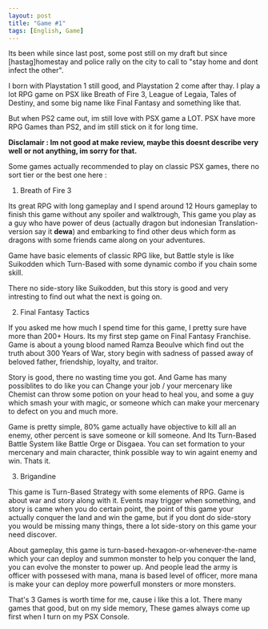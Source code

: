 ```yaml
---
layout: post
title: "Game #1"
tags: [English, Game]
---
```


Its been while since last post, some post still on my draft but since [hastag]homestay and police rally on the city to call to "stay home and dont infect the other".

I born with Playstation 1 still good, and Playstation 2 come after thay. I play a lot RPG game on PSX like Breath of Fire 3, League of Legaia, Tales of Destiny, and some big name like Final Fantasy and something like that.

But when PS2 came out, im still love with PSX game a LOT. PSX have more RPG Games than PS2, and im still stick on it for long time.

**Disclamair : Im not good at make review, maybe this doesnt describe very well or not anything, im sorry for that.**

Some games actually recommended to play on classic PSX games, there no sort tier or the best one here :

1. Breath of Fire 3

Its great RPG with long gameplay and I spend around 12 Hours gameplay to finish this game without any spoiler and walktrough, This game you play as a guy who have power of deus (actually dragon but indonesian Translation-version say it **dewa**) and embarking to find other deus which form as dragons with some friends came along on your adventures.

Game have basic elements of classic RPG like, but Battle style is like Suikodden which Turn-Based with some dynamic combo if you chain some skill.

There no side-story like Suikodden, but this story is good and very intresting to find out what the next is going on.

2. Final Fantasy Tactics

If you asked me how much I spend time for this game, I pretty sure have more than 200+ Hours. Its my first step game on Final Fantasy Franchise. Game is about a young blood named Ramza Beoulve which find out the truth about 300 Years of War, story begin with sadness of passed away of beloved father, friendship, loyalty, and traitor.

Story is good, there no wasting time you got. And Game has many possiblites to do like you can Change your job / your mercenary like Chemist can throw some potion on your head to heal you, and some a guy which smash your with magic, or someone which can make your mercenary to defect on you and much more.

Game is pretty simple, 80% game actually have objective to kill all an enemy, other percent is save someone or kill someone. And Its Turn-Based Battle System like Battle Orge or Disgaea. You can set formation to your mercenary and main character, think possible way to win againt enemy and win. Thats it.

3. Brigandine

This game is Turn-Based Strategy with some elements of RPG. Game is about war and story along with it. Events may trigger when something, and story is came when you do certain point, the point of this game your actually conquer the land and win the game, but if you dont do side-story you would be missing many things, there a lot side-story on this game your need discover.

About gameplay, this game is turn-based-hexagon-or-whenever-the-name which your can deploy and summon monster to help you conquer the land, you can evolve the monster to power up. And people lead the army is officer with possesed with mana, mana is based level of officer, more mana is make your can deploy more powerfull monsters or more monsters.

That's 3 Games is worth time for me, cause i like this a lot. There many games that good, but on my side memory, These games always come up first when I turn on my PSX Console.
